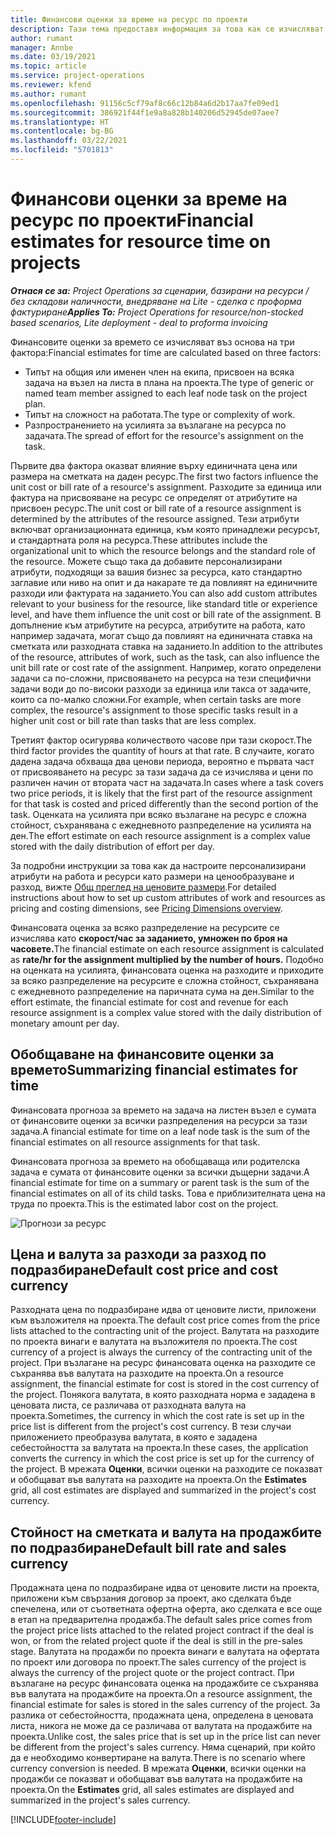 ```yaml
---
title: Финансови оценки за време на ресурс по проекти
description: Тази тема предоставя информация за това как се изчисляват финансовите оценки за времето.
author: rumant
manager: Annbe
ms.date: 03/19/2021
ms.topic: article
ms.service: project-operations
ms.reviewer: kfend
ms.author: rumant
ms.openlocfilehash: 91156c5cf79af8c66c12b84a6d2b17aa7fe09ed1
ms.sourcegitcommit: 386921f44f1e9a8a828b140206d52945de07aee7
ms.translationtype: HT
ms.contentlocale: bg-BG
ms.lasthandoff: 03/22/2021
ms.locfileid: "5701813"
---
```

# <a name="financial-estimates-for-resource-time-on-projects"></a><span data-ttu-id="2f54c-103">Финансови оценки за време на ресурс по проекти</span><span class="sxs-lookup"><span data-stu-id="2f54c-103">Financial estimates for resource time on projects</span></span>

<span data-ttu-id="2f54c-104">_**Отнася се за:** Project Operations за сценарии, базирани на ресурси / без складови наличности, внедряване на Lite - сделка с проформа фактуриране_</span><span class="sxs-lookup"><span data-stu-id="2f54c-104">_**Applies To:** Project Operations for resource/non-stocked based scenarios, Lite deployment - deal to proforma invoicing_</span></span>

<span data-ttu-id="2f54c-105">Финансовите оценки за времето се изчисляват въз основа на три фактора:</span><span class="sxs-lookup"><span data-stu-id="2f54c-105">Financial estimates for time are calculated based on three factors:</span></span> 

- <span data-ttu-id="2f54c-106">Типът на общия или именен член на екипа, присвоен на всяка задача на възел на листа в плана на проекта.</span><span class="sxs-lookup"><span data-stu-id="2f54c-106">The type of generic or named team member assigned to each leaf node task on the project plan.</span></span> 
- <span data-ttu-id="2f54c-107">Типът на сложност на работата.</span><span class="sxs-lookup"><span data-stu-id="2f54c-107">The type or complexity of work.</span></span>
- <span data-ttu-id="2f54c-108">Разпространението на усилията за възлагане на ресурса по задачата.</span><span class="sxs-lookup"><span data-stu-id="2f54c-108">The spread of effort for the resource's assignment on the task.</span></span> 

<span data-ttu-id="2f54c-109">Първите два фактора оказват влияние върху единичната цена или размера на сметката на даден ресурс.</span><span class="sxs-lookup"><span data-stu-id="2f54c-109">The first two factors influence the unit cost or bill rate of a resource's assignment.</span></span> <span data-ttu-id="2f54c-110">Разходите за единица или фактура на присвояване на ресурс се определят от атрибутите на присвоен ресурс.</span><span class="sxs-lookup"><span data-stu-id="2f54c-110">The unit cost or bill rate of a resource assignment is determined by the attributes of the resource assigned.</span></span> <span data-ttu-id="2f54c-111">Тези атрибути включват организационната единица, към която принадлежи ресурсът, и стандартната роля на ресурса.</span><span class="sxs-lookup"><span data-stu-id="2f54c-111">These attributes include the organizational unit to which the resource belongs and the standard role of the resource.</span></span> <span data-ttu-id="2f54c-112">Можете също така да добавите персонализирани атрибути, подходящи за вашия бизнес за ресурса, като стандартно заглавие или ниво на опит и да накарате те да повлияят на единичните разходи или фактурата на заданието.</span><span class="sxs-lookup"><span data-stu-id="2f54c-112">You can also add custom attributes relevant to your business for the resource, like standard title or experience level, and have them influence the unit cost or bill rate of the assignment.</span></span>
<span data-ttu-id="2f54c-113">В допълнение към атрибутите на ресурса, атрибутите на работа, като например задачата, могат също да повлияят на единичната ставка на сметката или разходната ставка на заданието.</span><span class="sxs-lookup"><span data-stu-id="2f54c-113">In addition to the attributes of the resource, attributes of work, such as the task, can also influence the unit bill rate or cost rate of the assignment.</span></span> <span data-ttu-id="2f54c-114">Например, когато определени задачи са по-сложни, присвояването на ресурса на тези специфични задачи води до по-високи разходи за единица или такса от задачите, които са по-малко сложни.</span><span class="sxs-lookup"><span data-stu-id="2f54c-114">For example, when certain tasks are more complex, the resource's assignment to those specific tasks result in a higher unit cost or bill rate than tasks that are less complex.</span></span>   

<span data-ttu-id="2f54c-115">Третият фактор осигурява количеството часове при тази скорост.</span><span class="sxs-lookup"><span data-stu-id="2f54c-115">The third factor provides the quantity of hours at that rate.</span></span> <span data-ttu-id="2f54c-116">В случаите, когато дадена задача обхваща два ценови периода, вероятно е първата част от присвояването на ресурс за тази задача да се изчислява и цени по различен начин от втората част на задачата.</span><span class="sxs-lookup"><span data-stu-id="2f54c-116">In cases where a task covers two price periods, it is likely that the first part of the resource assignment for that task is costed and priced differently than the second portion of the task.</span></span> <span data-ttu-id="2f54c-117">Оценката на усилията при всяко възлагане на ресурс е сложна стойност, съхранявана с ежедневното разпределение на усилията на ден.</span><span class="sxs-lookup"><span data-stu-id="2f54c-117">The effort estimate on each resource assignment is a complex value stored with the daily distribution of effort per day.</span></span>

<span data-ttu-id="2f54c-118">За подробни инструкции за това как да настроите персонализирани атрибути на работа и ресурси като размери на ценообразуване и разход, вижте [Общ преглед на ценовите размери](../pricing-costing/pricing-dimensions-overview.md).</span><span class="sxs-lookup"><span data-stu-id="2f54c-118">For detailed instructions about how to set up custom attributes of work and resources as pricing and costing dimensions, see [Pricing Dimensions overview](../pricing-costing/pricing-dimensions-overview.md).</span></span>

<span data-ttu-id="2f54c-119">Финансовата оценка за всяко разпределение на ресурсите се изчислява като **скорост/час за заданието, умножен по броя на часовете.**</span><span class="sxs-lookup"><span data-stu-id="2f54c-119">The financial estimate on each resource assignment is calculated as **rate/hr for the assignment multiplied by the number of hours.**</span></span>  <span data-ttu-id="2f54c-120">Подобно на оценката на усилията, финансовата оценка на разходите и приходите за всяко разпределение на ресурсите е сложна стойност, съхранявана с ежедневното разпределение на паричната сума на ден.</span><span class="sxs-lookup"><span data-stu-id="2f54c-120">Similar to the effort estimate, the financial estimate for cost and revenue for each resource assignment is a complex value stored with the daily distribution of monetary amount per day.</span></span> 

## <a name="summarizing-financial-estimates-for-time"></a><span data-ttu-id="2f54c-121">Обобщаване на финансовите оценки за времето</span><span class="sxs-lookup"><span data-stu-id="2f54c-121">Summarizing financial estimates for time</span></span>
<span data-ttu-id="2f54c-122">Финансовата прогноза за времето на задача на листен възел е сумата от финансовите оценки за всички разпределения на ресурси за тази задача.</span><span class="sxs-lookup"><span data-stu-id="2f54c-122">A financial estimate for time on a leaf node task is the sum of the financial estimates on all resource assignments for that task.</span></span>

<span data-ttu-id="2f54c-123">Финансовата прогноза за времето на обобщаваща или родителска задача е сумата от финансовите оценки за всички дъщерни задачи.</span><span class="sxs-lookup"><span data-stu-id="2f54c-123">A financial estimate for time on a summary or parent task is the sum of the financial estimates on all of its child tasks.</span></span> <span data-ttu-id="2f54c-124">Това е приблизителната цена на труда по проекта.</span><span class="sxs-lookup"><span data-stu-id="2f54c-124">This is the estimated labor cost on the project.</span></span> 

![Прогнози за ресурс](./media/navigation12.png)

## <a name="default-cost-price-and-cost-currency"></a><span data-ttu-id="2f54c-126">Цена и валута за разходи за разход по подразбиране</span><span class="sxs-lookup"><span data-stu-id="2f54c-126">Default cost price and cost currency</span></span>

<span data-ttu-id="2f54c-127">Разходната цена по подразбиране идва от ценовите листи, приложени към възложителя на проекта.</span><span class="sxs-lookup"><span data-stu-id="2f54c-127">The default cost price comes from the price lists attached to the contracting unit of the project.</span></span> <span data-ttu-id="2f54c-128">Валутата на разходите по проекта винаги е валутата на възложителя по проекта.</span><span class="sxs-lookup"><span data-stu-id="2f54c-128">The cost currency of a project is always the currency of the contracting unit of the project.</span></span> <span data-ttu-id="2f54c-129">При възлагане на ресурс финансовата оценка на разходите се съхранява във валутата на разходите на проекта.</span><span class="sxs-lookup"><span data-stu-id="2f54c-129">On a resource assignment, the financial estimate for cost is stored in the cost currency of the project.</span></span> <span data-ttu-id="2f54c-130">Понякога валутата, в която разходната норма е зададена в ценовата листа, се различава от разходната валута на проекта.</span><span class="sxs-lookup"><span data-stu-id="2f54c-130">Sometimes, the currency in which the cost rate is set up in the price list is different from the project's cost currency.</span></span> <span data-ttu-id="2f54c-131">В тези случаи приложението преобразува валутата, в която е зададена себестойността за валутата на проекта.</span><span class="sxs-lookup"><span data-stu-id="2f54c-131">In these cases, the application converts the currency in which the cost price is set up for the currency of the project.</span></span> <span data-ttu-id="2f54c-132">В мрежата **Оценки**, всички оценки на разходите се показват и обобщават във валутата на разходите на проекта.</span><span class="sxs-lookup"><span data-stu-id="2f54c-132">On the **Estimates** grid, all cost estimates are displayed and summarized in the project's cost currency.</span></span> 

## <a name="default-bill-rate-and-sales-currency"></a><span data-ttu-id="2f54c-133">Стойност на сметката и валута на продажбите по подразбиране</span><span class="sxs-lookup"><span data-stu-id="2f54c-133">Default bill rate and sales currency</span></span>

<span data-ttu-id="2f54c-134">Продажната цена по подразбиране идва от ценовите листи на проекта, приложени към свързания договор за проект, ако сделката бъде спечелена, или от съответната офертна оферта, ако сделката е все още в етап на предварителна продажба.</span><span class="sxs-lookup"><span data-stu-id="2f54c-134">The default sales price comes from the project price lists attached to the related project contract if the deal is won, or from the related project quote if the deal is still in the pre-sales stage.</span></span> <span data-ttu-id="2f54c-135">Валутата на продажби по проекта винаги е валутата на офертата по проект или договора по проект.</span><span class="sxs-lookup"><span data-stu-id="2f54c-135">The sales currency of the project is always the currency of the project quote or the project contract.</span></span> <span data-ttu-id="2f54c-136">При възлагане на ресурс финансовата оценка на продажбите се съхранява във валутата на продажбите на проекта.</span><span class="sxs-lookup"><span data-stu-id="2f54c-136">On a resource assignment, the financial estimate for sales is stored in the sales currency of the project.</span></span> <span data-ttu-id="2f54c-137">За разлика от себестойността, продажната цена, определена в ценовата листа, никога не може да се различава от валутата на продажбите на проекта.</span><span class="sxs-lookup"><span data-stu-id="2f54c-137">Unlike cost, the sales price that is set up in the price list can never be different from the project's sales currency.</span></span> <span data-ttu-id="2f54c-138">Няма сценарий, при който да е необходимо конвертиране на валута.</span><span class="sxs-lookup"><span data-stu-id="2f54c-138">There is no scenario where currency conversion is needed.</span></span> <span data-ttu-id="2f54c-139">В мрежата **Оценки**, всички оценки на продажби се показват и обобщават във валутата на продажбите на проекта.</span><span class="sxs-lookup"><span data-stu-id="2f54c-139">On the **Estimates** grid, all sales estimates are displayed and summarized in the project's sales currency.</span></span> 

[!INCLUDE[footer-include](../includes/footer-banner.md)]
